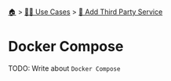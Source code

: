 <!--startTocHeader-->
[🏠](../../README.md) > [👷🏽 Use Cases](../README.md) > [🥉 Add Third Party Service](README.md)
# Docker Compose
<!--endTocHeader-->
TODO: Write about `Docker Compose`
<!--startTocSubTopic-->
<!--endTocSubTopic-->